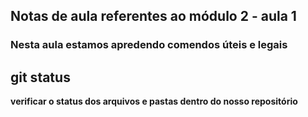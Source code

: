 ## Notas de aula referentes ao módulo 2 - aula 1

### Nesta aula estamos apredendo comendos úteis e legais

## git status
 **verificar o status dos arquivos e pastas dentro do nosso repositório**